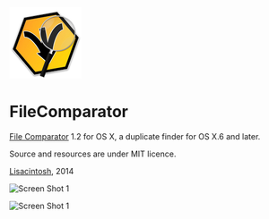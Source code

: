 ![icon](Icon.iconset/icon_128x128.png)

FileComparator
==============

[File Comparator](http://www.lisacintosh.com/file-comparator) 1.2 for OS X, a duplicate finder for OS X.6 and later.

Source and resources are under MIT licence.

[Lisacintosh](http://www.lisacintosh.com), 2014

![Screen Shot 1](http://www.lisacintosh.com/file-comparator/images/image-1.png)

![Screen Shot 1](http://www.lisacintosh.com/file-comparator/images/image-5.png)